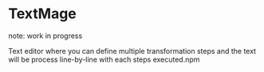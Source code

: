 # TextMage

note: work in progress

Text editor where you can define multiple transformation steps and the text will be process line-by-line with each steps executed.npm
